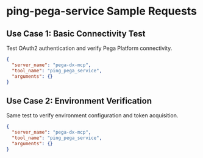 # ping-pega-service Sample Requests

## Use Case 1: Basic Connectivity Test
Test OAuth2 authentication and verify Pega Platform connectivity.

```json
{
  "server_name": "pega-dx-mcp",
  "tool_name": "ping_pega_service",
  "arguments": {}
}
```

## Use Case 2: Environment Verification
Same test to verify environment configuration and token acquisition.

```json
{
  "server_name": "pega-dx-mcp",
  "tool_name": "ping_pega_service",
  "arguments": {}
}
